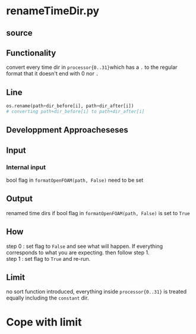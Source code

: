 # renameTimeDir.py

## source

## Functionality
convert every time dir in `processor{0..31}`which has a `.` to the regular format that
it doesn't end with 0 nor `.`

## Line
```python
os.rename(path+dir_before[i], path+dir_after[i])
# converting path+dir_before[i] to path+dir_after[i]
```

## Developpment Approacheseses

## Input
### Internal input
bool flag in `formatOpenFOAM(path, False)` need to be set

## Output
renamed time dirs if bool flag in `formatOpenFOAM(path, False)` is set to `True`

## How
step 0 : set flag to `False` and see what will happen. If everything corresponds to what you are expecting. then follow step 1.   
step 1 : set flag to `True` and re-run.

## Limit
no sort function introduced, everything inside `processor{0..31}` is treated equally including the `constant` dir.

# Cope with limit
